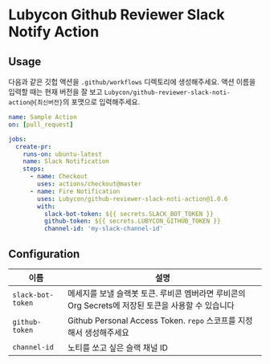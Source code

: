 # Lubycon Github Reviewer Slack Notify Action

## Usage

다음과 같은 깃헙 액션을 `.github/workflows` 디렉토리에 생성해주세요.
액션 이름을 입력할 때는 현재 버전을 잘 보고 `Lubycon/github-reviewer-slack-noti-action@{최신버전}`의 포맷으로 입력해주세요.

```yaml
name: Sample Action
on: [pull_request]

jobs:
  create-pr:
    runs-on: ubuntu-latest
    name: Slack Notification
    steps:
      - name: Checkout
        uses: actions/checkout@master
      - name: Fire Notification
        uses: Lubycon/github-reviewer-slack-noti-action@1.0.6
        with:
          slack-bot-token: ${{ secrets.SLACK_BOT_TOKEN }}
          github-token: ${{ secrets.LUBYCON_GITHUB_TOKEN }}
          channel-id: 'my-slack-channel-id'
```

## Configuration

| 이름              | 설명                                                                                               |
| ----------------- | -------------------------------------------------------------------------------------------------- |
| `slack-bot-token` | 메세지를 보낼 슬랙봇 토큰. 루비콘 멤버라면 루비콘의 Org Secrets에 저장된 토큰을 사용할 수 있습니다 |
| `github-token`    | Github Personal Access Token. `repo` 스코프를 지정해서 생성해주세요                                |
| `channel-id`      | 노티를 쏘고 싶은 슬랙 채널 ID                                                                      |
